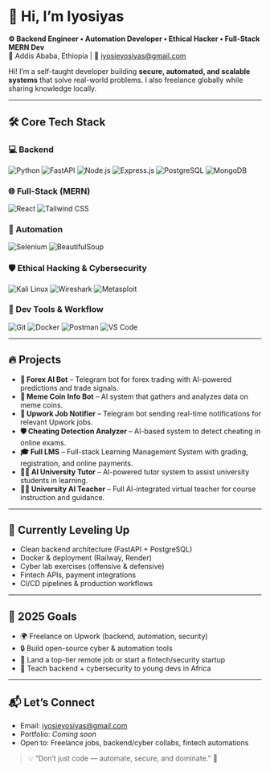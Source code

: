 # 👋 Hi, I’m Iyosiyas
**⚙️ Backend Engineer • Automation Developer • Ethical Hacker • Full-Stack MERN Dev**  
📍 Addis Ababa, Ethiopia | 💌 [iyosieyosiyas@gmail.com](mailto:iyosieyosiyas@gmail.com)  

Hi! I’m a self-taught developer building **secure, automated, and scalable systems** that solve real-world problems. I also freelance globally while sharing knowledge locally.  

---

## 🛠️ Core Tech Stack

### 💻 Backend
![Python](https://img.shields.io/badge/Python-3776AB?style=for-the-badge&logo=python&logoColor=white)
![FastAPI](https://img.shields.io/badge/FastAPI-009688?style=for-the-badge&logo=fastapi&logoColor=white)
![Node.js](https://img.shields.io/badge/Node.js-339933?style=for-the-badge&logo=node.js&logoColor=white)
![Express.js](https://img.shields.io/badge/Express.js-000000?style=for-the-badge&logo=express&logoColor=white)
![PostgreSQL](https://img.shields.io/badge/PostgreSQL-336791?style=for-the-badge&logo=postgresql&logoColor=white)
![MongoDB](https://img.shields.io/badge/MongoDB-47A248?style=for-the-badge&logo=mongodb&logoColor=white)

### 🌐 Full-Stack (MERN)
![React](https://img.shields.io/badge/React-61DAFB?style=for-the-badge&logo=react&logoColor=white)
![Tailwind CSS](https://img.shields.io/badge/Tailwind_CSS-06B6D4?style=for-the-badge&logo=tailwind-css&logoColor=white)

### 🤖 Automation
![Selenium](https://img.shields.io/badge/Selenium-43B02A?style=for-the-badge&logo=selenium&logoColor=white)
![BeautifulSoup](https://img.shields.io/badge/BeautifulSoup-FF6600?style=for-the-badge&logo=python&logoColor=white)

### 🛡 Ethical Hacking & Cybersecurity
![Kali Linux](https://img.shields.io/badge/Kali_Linux-557C94?style=for-the-badge&logo=kalilinux&logoColor=white)
![Wireshark](https://img.shields.io/badge/Wireshark-1E90FF?style=for-the-badge&logo=wireshark&logoColor=white)
![Metasploit](https://img.shields.io/badge/Metasploit-FF0066?style=for-the-badge&logo=metasploit&logoColor=white)

### 🧰 Dev Tools & Workflow
![Git](https://img.shields.io/badge/Git-F05032?style=for-the-badge&logo=git&logoColor=white)
![Docker](https://img.shields.io/badge/Docker-2496ED?style=for-the-badge&logo=docker&logoColor=white)
![Postman](https://img.shields.io/badge/Postman-FF6C37?style=for-the-badge&logo=postman&logoColor=white)
![VS Code](https://img.shields.io/badge/VS_Code-007ACC?style=for-the-badge&logo=visual-studio-code&logoColor=white)

---

## 🔥 Projects

- **🤖 Forex AI Bot** – Telegram bot for forex trading with AI-powered predictions and trade signals.  
- **💎 Meme Coin Info Bot** – AI system that gathers and analyzes data on meme coins.  
- **📢 Upwork Job Notifier** – Telegram bot sending real-time notifications for relevant Upwork jobs.  
- **🛡️ Cheating Detection Analyzer** – AI-based system to detect cheating in online exams.  
- **🎓 Full LMS** – Full-stack Learning Management System with grading, registration, and online payments.  
- **🧑‍🏫 AI University Tutor** – AI-powered tutor system to assist university students in learning.  
- **👨‍🏫 University AI Teacher** – Full AI-integrated virtual teacher for course instruction and guidance.  

---

## 🌱 Currently Leveling Up
- Clean backend architecture (FastAPI + PostgreSQL)  
- Docker & deployment (Railway, Render)  
- Cyber lab exercises (offensive & defensive)  
- Fintech APIs, payment integrations  
- CI/CD pipelines & production workflows  

---

## 🎯 2025 Goals
- 🌍 Freelance on Upwork (backend, automation, security)  
- 🔒 Build open-source cyber & automation tools  
- 💼 Land a top-tier remote job or start a fintech/security startup  
- 📢 Teach backend + cybersecurity to young devs in Africa  

---

## 📬 Let’s Connect
- Email: [iyosieyosiyas@gmail.com](mailto:iyosieyosiyas@gmail.com)  
- Portfolio: *Coming soon*  
- Open to: Freelance jobs, backend/cyber collabs, fintech automations  

> 💡 “Don’t just code — automate, secure, and dominate.” 🚀
